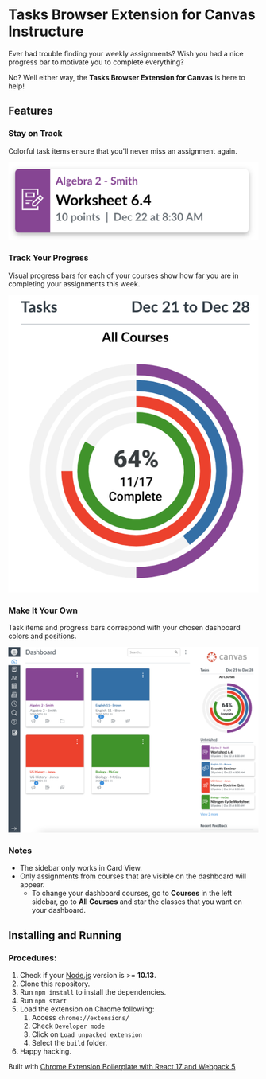 # Tasks Browser Extension for Canvas Instructure

Ever had trouble finding your weekly assignments? Wish you had a nice progress bar to motivate you to complete everything?  

No? Well either way, the **Tasks Browser Extension for Canvas** is here to help!

## Features

### Stay on Track
Colorful task items ensure that you'll never miss an assignment again.

![](demo/Demo1.png)

### Track Your Progress
Visual progress bars for each of your courses show how far you are in completing your assignments this week.

![](demo/Demo2.png)

### Make It Your Own
Task items and progress bars correspond with your chosen dashboard colors and positions.

![](demo/Demo3.png)

### Notes
- The sidebar only works in Card View.  
- Only assignments from courses that are visible on the dashboard will appear.
  - To change your dashboard courses, go to **Courses** in the left sidebar, go to **All Courses** and star the classes that you want on your dashboard.

## Installing and Running

### Procedures:

1. Check if your [Node.js](https://nodejs.org/) version is >= **10.13**.
2. Clone this repository.
5. Run `npm install` to install the dependencies.
6. Run `npm start`
7. Load the extension on Chrome following:
   1. Access `chrome://extensions/`
   2. Check `Developer mode`
   3. Click on `Load unpacked extension`
   4. Select the `build` folder.
8. Happy hacking.

Built with [Chrome Extension Boilerplate with React 17 and Webpack 5](https://github.com/lxieyang/chrome-extension-boilerplate-react.git)
